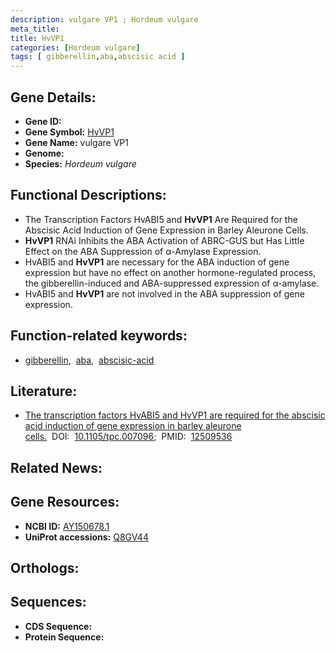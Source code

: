 ```yaml
---
description: vulgare VP1 ; Hordeum vulgare
meta_title:
title: HvVP1
categories: [Hordeum vulgare]
tags: [ gibberellin,aba,abscisic acid ]
---
```


## Gene Details:
- **Gene ID:** []()
- **Gene Symbol:** <u>HvVP1</u>
- **Gene Name:** vulgare VP1
- **Genome:** 
- **Species:** *Hordeum vulgare*

## Functional Descriptions:
   - The Transcription Factors HvABI5 and **HvVP1** Are Required for the Abscisic Acid Induction of Gene Expression in Barley Aleurone Cells.
   - **HvVP1** RNAi Inhibits the ABA Activation of ABRC-GUS but Has Little Effect on the ABA Suppression of α-Amylase Expression.
   - HvABI5 and **HvVP1** are necessary for the ABA induction of gene expression but have no effect on another hormone-regulated process, the gibberellin-induced and ABA-suppressed expression of α-amylase.
   - HvABI5 and **HvVP1** are not involved in the ABA suppression of gene expression.

## Function-related keywords:
   - [gibberellin](/tags/gibberellin/),&nbsp;&nbsp;[aba](/tags/aba/),&nbsp;&nbsp;[abscisic-acid](/tags/abscisic-acid/)

## Literature:
   - [The transcription factors HvABI5 and HvVP1 are required for the abscisic acid induction of gene expression in barley aleurone cells.](https://www.doi.org/10.1105/tpc.007096)&nbsp;&nbsp;DOI:&nbsp;&nbsp;[10.1105/tpc.007096](https://www.doi.org/10.1105/tpc.007096);&nbsp;&nbsp;PMID:&nbsp;&nbsp;[12509536](https://pubmed.ncbi.nlm.nih.gov/12509536/)

## Related News:

## Gene Resources:
- **NCBI ID:**  [AY150678.1](https://www.ncbi.nlm.nih.gov/search/all/?term=AY150678.1)
- **UniProt accessions:**  [Q8GV44](https://www.uniprot.org/uniprotkb/Q8GV44/entry)

## Orthologs:

## Sequences:
- **CDS Sequence:**
- **Protein Sequence:**
